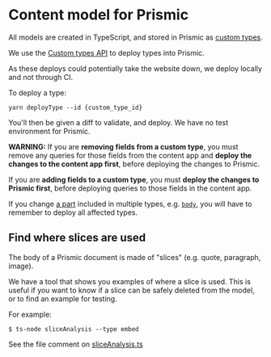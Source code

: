 # Content model for Prismic

All models are created in TypeScript, and stored in Prismic as [custom types][custom-types].

We use the [Custom types API][custom-types-api] to deploy types into Prismic.

As these deploys could potentially take the website down, we deploy locally and not through CI.

To deploy a type:

    yarn deployType --id {custom_type_id}

You'll then be given a diff to validate, and deploy. We have no test environment for Prismic.

**WARNING:**
If you are **removing fields from a custom type**, you must remove any queries for those fields from the content app and **deploy the changes to the content app first**, before deploying the changes to Prismic.

If you are **adding fields to a custom type**, you must **deploy the changes to Prismic first**, before deploying queries to those fields in the content app.

If you change [a part](./src/parts) included in multiple types, e.g. [`body`](./src/parts/body.ts),
you will have to remember to deploy all affected types.

[custom-types]: https://prismic.io/docs/core-concepts/custom-types
[custom-types-api]: https://prismic.io/docs/technologies/custom-types-api

## Find where slices are used

The body of a Prismic document is made of "slices" (e.g. quote, paragraph, image).

We have a tool that shows you examples of where a slice is used.
This is useful if you want to know if a slice can be safely deleted from the model, or to find an example for testing.

For example:

```console
$ ts-node sliceAnalysis --type embed
```

See the file comment on [sliceAnalysis.ts](./sliceAnalysis.ts)
